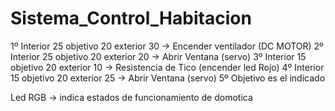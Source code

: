 # Sistema_Control_Habitacion

1º Interior 25 objetivo 20 exterior 30 -> Encender ventilador (DC MOTOR)
2º Interior 25 objetivo 20 exterior 20 -> Abrir Ventana (servo)
3º Interior 15 objetivo 20 exterior 10 -> Resistencia de Tico (encender led Rojo)
4º Interior 15 objetivo 20 exterior 25 -> Abrir Ventana (servo)
5º Objetivo es el indicado

Led RGB -> indica estados de funcionamiento de domotica


